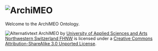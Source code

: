 ![ArchiMEO](https://raw.github.com/ec-ikm/ArchiMEO/master/ArchiMEO_logo_text.png "ArchiMEO")
========
Welcome to the ArchiMEO Ontology.

![Alternativtext](http://i.creativecommons.org/l/by-sa/3.0/88x31.png "Bildtitel hier") ArchiMEO by [University of Applied Sciences and Arts Northwestern Switzerland FHNW](http://www.fhnw.ch "University of Applied Sciences and Arts Northwestern Switzerland FHNW") is licensed under a [Creative Commons Attribution-ShareAlike 3.0 Unported License](http://creativecommons.org/licenses/by-sa/3.0/ "Creative Commons Attribution-ShareAlike 3.0 Unported License").

